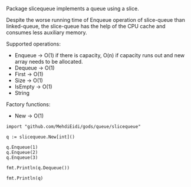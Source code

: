 Package slicequeue implements a queue using a slice.

Despite the worse running time of Enqueue operation of slice-queue than linked-queue, the slice-queue
has the help of the CPU cache and consumes less auxiliary memory.

Supported operations:
* Enqueue -> O(1) if there is capacity, O(n) if capacity runs out and new array needs to be allocated.
* Dequeue -> O(1)
* First	 -> O(1)
* Size	 -> O(1)
* IsEmpty -> O(1)
* String

Factory functions:
* New	 -> O(1)

```
import "github.com/MehdiEidi/gods/queue/slicequeue"
```

```
q := slicequeue.New[int]()

q.Enqueue(1)
q.Enqueue(2)
q.Enqueue(3)

fmt.Println(q.Dequeue())

fmt.Println(q)
```